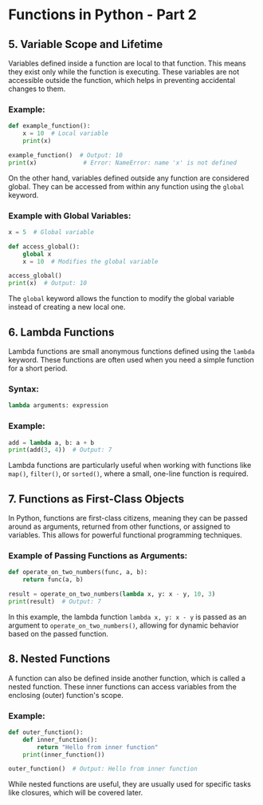 # Functions in Python - Part 2

## 5. Variable Scope and Lifetime

Variables defined inside a function are local to that function. This means they exist only while the function is executing. These variables are not accessible outside the function, which helps in preventing accidental changes to them.

### Example:
```python
def example_function():
    x = 10  # Local variable
    print(x)

example_function()  # Output: 10
print(x)             # Error: NameError: name 'x' is not defined
```

On the other hand, variables defined outside any function are considered global. They can be accessed from within any function using the `global` keyword.

### Example with Global Variables:
```python
x = 5  # Global variable

def access_global():
    global x
    x = 10  # Modifies the global variable

access_global()
print(x)  # Output: 10
```

The `global` keyword allows the function to modify the global variable instead of creating a new local one.

## 6. Lambda Functions

Lambda functions are small anonymous functions defined using the `lambda` keyword. These functions are often used when you need a simple function for a short period.

### Syntax:
```python
lambda arguments: expression
```

### Example:
```python
add = lambda a, b: a + b
print(add(3, 4))  # Output: 7
```

Lambda functions are particularly useful when working with functions like `map()`, `filter()`, or `sorted()`, where a small, one-line function is required.

## 7. Functions as First-Class Objects

In Python, functions are first-class citizens, meaning they can be passed around as arguments, returned from other functions, or assigned to variables. This allows for powerful functional programming techniques.

### Example of Passing Functions as Arguments:
```python
def operate_on_two_numbers(func, a, b):
    return func(a, b)

result = operate_on_two_numbers(lambda x, y: x - y, 10, 3)
print(result)  # Output: 7
```

In this example, the lambda function `lambda x, y: x - y` is passed as an argument to `operate_on_two_numbers()`, allowing for dynamic behavior based on the passed function.

## 8. Nested Functions

A function can also be defined inside another function, which is called a nested function. These inner functions can access variables from the enclosing (outer) function's scope.

### Example:
```python
def outer_function():
    def inner_function():
        return "Hello from inner function"
    print(inner_function())

outer_function()  # Output: Hello from inner function
```

While nested functions are useful, they are usually used for specific tasks like closures, which will be covered later.

